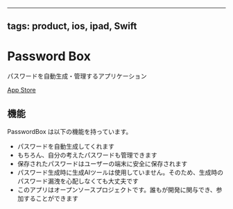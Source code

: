 ----
tags: product, ios, ipad, Swift
----

# Password Box
パスワードを自動生成・管理するアプリケーション

[App Store](https://apps.apple.com/jp/app/passwordbox/id6520392403)

## 機能
PasswordBox は以下の機能を持っています。
- パスワードを自動生成してくれます
- もちろん、自分の考えたパスワードも管理できます
- 保存されたパスワードはユーザーの端末に安全に保存されます
- パスワード生成時に生成AIツールは使用していません。そのため、生成時のパスワード漏洩を心配しなくても大丈夫です
- このアプリはオープンソースプロジェクトです。誰もが開発に関与でき、参加することができます

